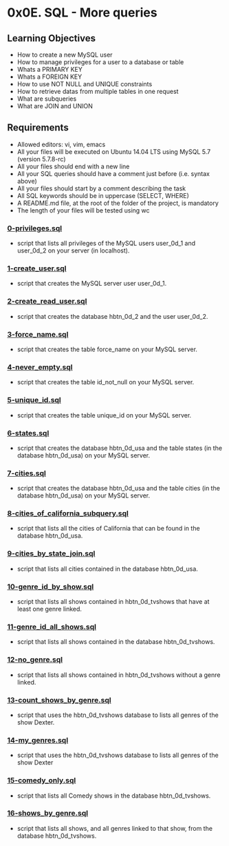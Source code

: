 # 0x0E. SQL - More queries

## Learning Objectives

* How to create a new MySQL user
* How to manage privileges for a user to a database or table
* Whats a PRIMARY KEY
* Whats a FOREIGN KEY
* How to use NOT NULL and UNIQUE constraints
* How to retrieve datas from multiple tables in one request
* What are subqueries
* What are JOIN and UNION

## Requirements

* Allowed editors: vi, vim, emacs
* All your files will be executed on Ubuntu 14.04 LTS using MySQL 5.7 (version 5.7.8-rc)
* All your files should end with a new line
* All your SQL queries should have a comment just before (i.e. syntax above)
* All your files should start by a comment describing the task
* All SQL keywords should be in uppercase (SELECT, WHERE)
* A README.md file, at the root of the folder of the project, is mandatory
* The length of your files will be tested using wc

### [0-privileges.sql](./0-privileges.sql)
* script that lists all privileges of the MySQL users user_0d_1 and user_0d_2 on your server (in localhost).


### [1-create_user.sql](./1-create_user.sql)
* script that creates the MySQL server user user_0d_1.


### [2-create_read_user.sql](./2-create_read_user.sql)
* script that creates the database hbtn_0d_2 and the user user_0d_2.


### [3-force_name.sql](./3-force_name.sql)
* script that creates the table force_name on your MySQL server.


### [4-never_empty.sql](./4-never_empty.sql)
* script that creates the table id_not_null on your MySQL server.


### [5-unique_id.sql](./5-unique_id.sql)
*  script that creates the table unique_id on your MySQL server.


### [6-states.sql](./6-states.sql)
* script that creates the database hbtn_0d_usa and the table states (in the database hbtn_0d_usa) on your MySQL server.


### [7-cities.sql](./7-cities.sql)
* script that creates the database hbtn_0d_usa and the table cities (in the database hbtn_0d_usa) on your MySQL server.


### [8-cities_of_california_subquery.sql](./8-cities_of_california_subquery.sql)
* script that lists all the cities of California that can be found in the database hbtn_0d_usa.


### [9-cities_by_state_join.sql](./9-cities_by_state_join.sql)
* script that lists all cities contained in the database hbtn_0d_usa.


### [10-genre_id_by_show.sql](./10-genre_id_by_show.sql)
*   script that lists all shows contained in hbtn_0d_tvshows that have at least one genre linked.


### [11-genre_id_all_shows.sql](./11-genre_id_all_shows.sql)
*  script that lists all shows contained in the database hbtn_0d_tvshows.


### [12-no_genre.sql](./12-no_genre.sql)
* script that lists all shows contained in hbtn_0d_tvshows without a genre linked.


### [13-count_shows_by_genre.sql](./13-count_shows_by_genre.sql)
* script that uses the hbtn_0d_tvshows database to lists all genres of the show Dexter.


### [14-my_genres.sql](./14-my_genres.sql)
* script that uses the hbtn_0d_tvshows database to lists all genres of the show Dexter


### [15-comedy_only.sql](./15-comedy_only.sql)
*  script that lists all Comedy shows in the database hbtn_0d_tvshows.


### [16-shows_by_genre.sql](./16-shows_by_genre.sql)
* script that lists all shows, and all genres linked to that show, from the database hbtn_0d_tvshows.

